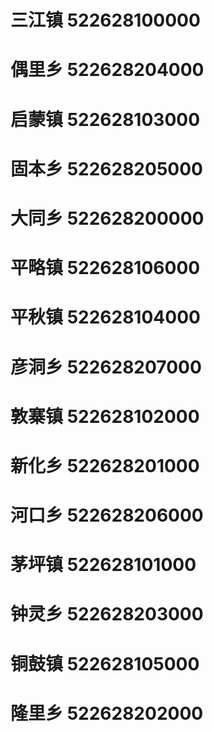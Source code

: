 # 三江镇 522628100000
# 偶里乡 522628204000
# 启蒙镇 522628103000
# 固本乡 522628205000
# 大同乡 522628200000
# 平略镇 522628106000
# 平秋镇 522628104000
# 彦洞乡 522628207000
# 敦寨镇 522628102000
# 新化乡 522628201000
# 河口乡 522628206000
# 茅坪镇 522628101000
# 钟灵乡 522628203000
# 铜鼓镇 522628105000
# 隆里乡 522628202000
